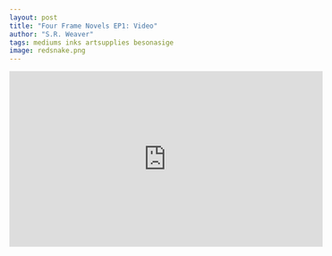 ```yaml
---
layout: post
title: "Four Frame Novels EP1: Video"
author: "S.R. Weaver"
tags: mediums inks artsupplies besonasige
image: redsnake.png
---
```

<iframe width="560" height="315" sandbox="allow-same-origin allow-scripts allow-popups" title="Four Frame Novels Updates Ep1" src="https://video.ploud.jp/videos/embed/c23fe152-319f-4d07-9b4f-8d4272a27397" frameborder="0" allowfullscreen></iframe>
